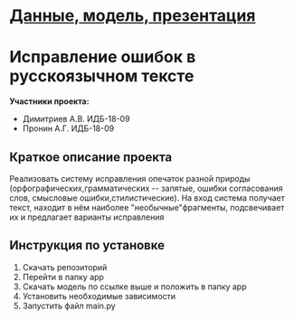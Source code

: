 # [Данные, модель, презентация](https://drive.google.com/drive/folders/14GvCTtqMJvdqfS19SvmbJ0Cxny0Qe_wZ?usp=sharing)

# Исправление ошибок в русскоязычном тексте
**Участники проекта:**<br>
* Димитриев А.В. ИДБ-18-09<br>
* Пронин А.Г. ИДБ-18-09
## Краткое описание проекта
Реализовать систему исправления опечаток разной природы (орфографических,грамматических -- запятые, ошибки согласования слов, смысловые ошибки,стилистические). На вход система получает текст, находит в нём наиболее "необычные"фрагменты, подсвечивает их и предлагает варианты исправления
## Инструкция по установке
1. Скачать репозиторий
2. Перейти в папку app
3. Скачать модель по ссылке выше и положить в папку app
4. Установить необходимые зависимости
5. Запустить файл main.py
